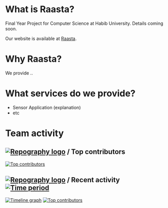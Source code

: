 # What is Raasta?

Final Year Project for Computer Science at Habib University. Details coming soon. 

Our website is available at [Raasta](https://raasta-web.web.app).


# Why Raasta?

We provide ..


# What services do we provide?

- Sensor Application (explanation)
- etc


# Team activity 

## [![Repography logo](https://images.repography.com/logo.svg)](https://repography.com) / Top contributors
[![Top contributors](https://images.repography.com/33913467/AkeelMedina22/Raasta/top-contributors/2GI3mri0JHdObr7j5kHabZRPU59e7a1f4ssJ_4diXeo/On-vNRvztvKqd710nUmJitWRVNwqNJEsCLRkn0TjCdA_table.svg)](https://github.com/AkeelMedina22/Raasta/graphs/contributors)


## [![Repography logo](https://images.repography.com/logo.svg)](https://repography.com) / Recent activity [![Time period](https://images.repography.com/33913467/AkeelMedina22/Raasta/recent-activity/2GI3mri0JHdObr7j5kHabZRPU59e7a1f4ssJ_4diXeo/On-vNRvztvKqd710nUmJitWRVNwqNJEsCLRkn0TjCdA_badge.svg)](https://repography.com)
[![Timeline graph](https://images.repography.com/33913467/AkeelMedina22/Raasta/recent-activity/2GI3mri0JHdObr7j5kHabZRPU59e7a1f4ssJ_4diXeo/On-vNRvztvKqd710nUmJitWRVNwqNJEsCLRkn0TjCdA_timeline.svg)](https://github.com/AkeelMedina22/Raasta/commits)
[![Top contributors](https://images.repography.com/33913467/AkeelMedina22/Raasta/recent-activity/2GI3mri0JHdObr7j5kHabZRPU59e7a1f4ssJ_4diXeo/On-vNRvztvKqd710nUmJitWRVNwqNJEsCLRkn0TjCdA_users.svg)](https://github.com/AkeelMedina22/Raasta/graphs/contributors)
